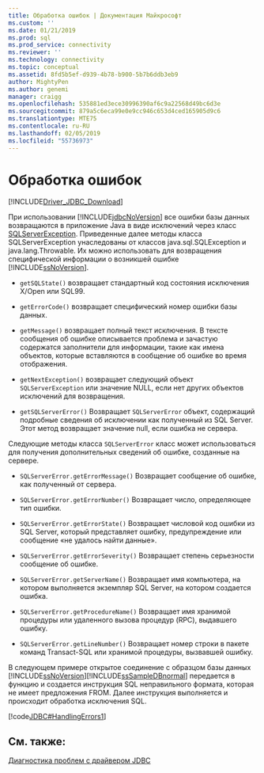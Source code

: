 ```yaml
---
title: Обработка ошибок | Документация Майкрософт
ms.custom: ''
ms.date: 01/21/2019
ms.prod: sql
ms.prod_service: connectivity
ms.reviewer: ''
ms.technology: connectivity
ms.topic: conceptual
ms.assetid: 8fd5b5ef-d939-4b78-b900-5b7b6ddb3eb9
author: MightyPen
ms.author: genemi
manager: craigg
ms.openlocfilehash: 535881ed3ece30996390af6c9a22568d49bc6d3e
ms.sourcegitcommit: 879a5c6eca99e0e9cc946c653d4ced165905d9c6
ms.translationtype: MTE75
ms.contentlocale: ru-RU
ms.lasthandoff: 02/05/2019
ms.locfileid: "55736973"
---
```

# <a name="handling-errors"></a>Обработка ошибок
[!INCLUDE[Driver_JDBC_Download](../../includes/driver_jdbc_download.md)]

  При использовании [!INCLUDE[jdbcNoVersion](../../includes/jdbcnoversion_md.md)] все ошибки базы данных возвращаются в приложение Java в виде исключений через класс [SQLServerException](../../connect/jdbc/reference/sqlserverexception-class.md). Приведенные далее методы класса SQLServerException унаследованы от классов java.sql.SQLException и java.lang.Throwable. Их можно использовать для возвращения специфической информации о возникшей ошибке [!INCLUDE[ssNoVersion](../../includes/ssnoversion-md.md)].  
  
-   `getSQLState()` возвращает стандартный код состояния исключения X/Open или SQL99.
  
-   `getErrorCode()` возвращает специфический номер ошибки базы данных.
  
-   `getMessage()` возвращает полный текст исключения. В тексте сообщения об ошибке описывается проблема и зачастую содержатся заполнители для информации, такие как имена объектов, которые вставляются в сообщение об ошибке во время отображения.
  
-   `getNextException()` возвращает следующий объект `SQLServerException` или значение NULL, если нет других объектов исключений для возвращения.

-   `getSQLServerError()` Возвращает `SQLServerError` объект, содержащий подробные сведения об исключении как полученный из SQL Server. Этот метод возвращает значение null, если ошибка не сервера.

Следующие методы класса `SQLServerError` класс может использоваться для получения дополнительных сведений об ошибке, созданные на сервере.

-   `SQLServerError.getErrorMessage()` Возвращает сообщение об ошибке, как полученный от сервера.

-   `SQLServerError.getErrorNumber()` Возвращает число, определяющее тип ошибки.

-   `SQLServerError.getErrorState()` Возвращает числовой код ошибки из SQL Server, который представляет ошибку, предупреждение или сообщение «не удалось найти данные».

-   `SQLServerError.getErrorSeverity()` Возвращает степень серьезности сообщение об ошибке.

-   `SQLServerError.getServerName()` Возвращает имя компьютера, на котором выполняется экземпляр SQL Server, на котором создается ошибка.

-   `SQLServerError.getProcedureName()` Возвращает имя хранимой процедуры или удаленного вызова процедур (RPC), выдавшего ошибку.

-   `SQLServerError.getLineNumber()` Возвращает номер строки в пакете команд Transact-SQL или хранимой процедуры, вызвавшей ошибку.
  
 В следующем примере открытое соединение с образцом базы данных [!INCLUDE[ssNoVersion](../../includes/ssnoversion-md.md)][!INCLUDE[ssSampleDBnormal](../../includes/sssampledbnormal_md.md)] передается в функцию и создается инструкция SQL неправильного формата, которая не имеет предложения FROM. Далее инструкция выполняется и происходит обработка исключения SQL.  
  
 [!code[JDBC#HandlingErrors1](../../connect/jdbc/codesnippet/Java/handling-errors_1.java)]  
  
## <a name="see-also"></a>См. также:  
 [Диагностика проблем с драйвером JDBC](../../connect/jdbc/diagnosing-problems-with-the-jdbc-driver.md)  
  
  
